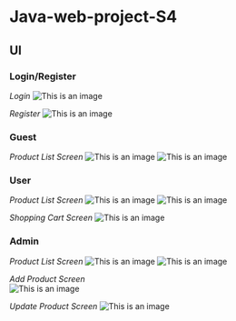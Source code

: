 # Java-web-project-S4

## UI
### Login/Register
  *Login*
![This is an image](https://scontent.fsgn2-3.fna.fbcdn.net/v/t1.15752-9/272089681_495422325435228_2045571141626506618_n.jpg?_nc_cat=108&ccb=1-5&_nc_sid=ae9488&_nc_ohc=Fd14Nr95nWEAX_ggQuC&_nc_ht=scontent.fsgn2-3.fna&oh=03_AVKrcpNarlHhqGqVFwY5WuJKlbDYNFBw2WJKdcLA4XcusA&oe=6223B44B)

  *Register*
![This is an image](https://scontent.fsgn2-3.fna.fbcdn.net/v/t1.15752-9/272320117_2721903741439517_8421497004450926608_n.jpg?_nc_cat=106&ccb=1-5&_nc_sid=ae9488&_nc_ohc=M-HtnB1AJzEAX9HL58G&_nc_ht=scontent.fsgn2-3.fna&oh=03_AVJNomWh9sJeoSpgBoexwHawgwJ9v4uYZi7IXtsZVWD3RA&oe=62242B61)

### Guest
  *Product List Screen*
![This is an image](https://scontent.fsgn2-3.fna.fbcdn.net/v/t1.15752-9/272872440_4526957844072244_9091396736288994397_n.jpg?_nc_cat=106&ccb=1-5&_nc_sid=ae9488&_nc_ohc=_7lVr8SuI6YAX-Fu7Cw&_nc_ht=scontent.fsgn2-3.fna&oh=03_AVIByVl2RzYMVPlxRNSF5TyGhGMwHXuSk5AHfhumOdZw4g&oe=62233EB8)
![This is an image](https://scontent.fsgn2-5.fna.fbcdn.net/v/t1.15752-9/272695124_1127443318107176_619463155954635510_n.jpg?_nc_cat=104&ccb=1-5&_nc_sid=ae9488&_nc_ohc=d5jtFsYl9P4AX_G_naK&_nc_oc=AQmB-xwX4SOPzmLN-Z61esnkmiaP8c0u-0pN_Aafr_uTFlv_ZoGI3DxGeZeDwP9v6p0&_nc_ht=scontent.fsgn2-5.fna&oh=03_AVL8n5jWfynA7wbOQNFmqazXkOrUZF9WDBi47Ck-MMowww&oe=622386FB)
      
### User
  *Product List Screen*
![This is an image](https://scontent.fsgn2-4.fna.fbcdn.net/v/t1.15752-9/273074796_4945869402137334_8748488347102198817_n.jpg?_nc_cat=109&ccb=1-5&_nc_sid=ae9488&_nc_ohc=-rY-af4YKOYAX-OTpZv&_nc_ht=scontent.fsgn2-4.fna&oh=03_AVIy4KRxX08eakw8F2G9Ms1md2932ThEuaO6bM7hNOh__A&oe=6223400F)
![This is an image](https://scontent.fsgn2-5.fna.fbcdn.net/v/t1.15752-9/272695124_1127443318107176_619463155954635510_n.jpg?_nc_cat=104&ccb=1-5&_nc_sid=ae9488&_nc_ohc=d5jtFsYl9P4AX_G_naK&_nc_oc=AQmB-xwX4SOPzmLN-Z61esnkmiaP8c0u-0pN_Aafr_uTFlv_ZoGI3DxGeZeDwP9v6p0&_nc_ht=scontent.fsgn2-5.fna&oh=03_AVL8n5jWfynA7wbOQNFmqazXkOrUZF9WDBi47Ck-MMowww&oe=622386FB)

   *Shopping Cart Screen*
![This is an image](https://scontent.fsgn2-1.fna.fbcdn.net/v/t1.15752-9/272919489_971217320184487_5000337896312776342_n.jpg?_nc_cat=111&ccb=1-5&_nc_sid=ae9488&_nc_ohc=60gQRKiw8cYAX-A7ug8&tn=bVoafena3DAZtJ9s&_nc_ht=scontent.fsgn2-1.fna&oh=03_AVIDqgfn3tkRY_T-0Z2CjDi3HJ9DcLhlqw1Ook07rVI-sA&oe=6222D2FF)

      
### Admin
   *Product List Screen* 
![This is an image](https://scontent.fsgn2-1.fna.fbcdn.net/v/t1.15752-9/272200866_628506931591579_7697791183798340932_n.jpg?_nc_cat=105&ccb=1-5&_nc_sid=ae9488&_nc_ohc=qQ4QJEDgscoAX9coBr_&_nc_ht=scontent.fsgn2-1.fna&oh=03_AVL3LeWqb8kspSqCkBRZyb6f_Ull_XYDgBCeyIpw8dhUJg&oe=6223F4DE)
![This is an image](https://scontent.fsgn2-3.fna.fbcdn.net/v/t1.15752-9/272618084_255680323256795_295503345257740958_n.jpg?_nc_cat=106&ccb=1-5&_nc_sid=ae9488&_nc_ohc=CbJoteA3CmgAX8VEjdT&_nc_ht=scontent.fsgn2-3.fna&oh=03_AVLpxD8RtzFqE4cn9ototH_rZiidVnCZlEiJn3MwAYCCmg&oe=6223053C)

   *Add Product Screen*   
![This is an image](https://scontent.fsgn2-4.fna.fbcdn.net/v/t1.15752-9/272143474_470237407842219_8158047064107592813_n.jpg?_nc_cat=101&ccb=1-5&_nc_sid=ae9488&_nc_ohc=xIOc0PwBgp4AX_dAHWG&tn=bVoafena3DAZtJ9s&_nc_ht=scontent.fsgn2-4.fna&oh=03_AVJ7geqzc9jNkvOgVBsFOTiSmNVOiL6kiP-ccp5shpqoKw&oe=62212144)

   *Update Product Screen*
![This is an image](https://scontent.fsgn2-2.fna.fbcdn.net/v/t1.15752-9/247894374_491977332311851_4033081441414523677_n.jpg?_nc_cat=103&ccb=1-5&_nc_sid=ae9488&_nc_ohc=aCxpZgYRP9gAX-HkGdB&_nc_ht=scontent.fsgn2-2.fna&oh=03_AVIfuEfDoA4Q184QR8T8i3auc-CPWRz2ah_HIchke0_FXg&oe=62226522)

